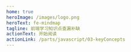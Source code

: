 ```yaml
---
home: true
heroImage: /images/logo.png
heroText: fe-mindmap
tagline: 前端学习知识点查漏补缺
actionText: 开始阅读
actionLink: /parts/javascript/03-keyConcepts
---
```

